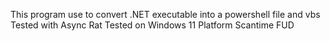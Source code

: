 This program use to convert .NET executable into a powershell file and vbs
Tested with Async Rat
Tested on Windows 11 Platform
Scantime FUD

